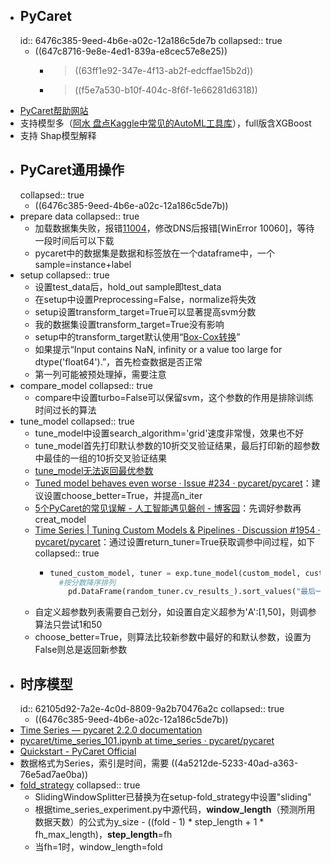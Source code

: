 - ## PyCaret
  id:: 6476c385-9eed-4b6e-a02c-12a186c5de7b
  collapsed:: true
	- ((647c8716-9e8e-4ed1-839a-e8cec57e8e25))
		- > ((63ff1e92-347e-4f13-ab2f-edcffae15b2d))
		- >((f5e7a530-b10f-404c-8f6f-1e66281d6318))
- [PyCaret帮助网站](https://pycaret.readthedocs.io/en/latest/installation.html)
- 支持模型多（[阿水 盘点Kaggle中常见的AutoML工具库](https://zhuanlan.zhihu.com/p/427547997)），full版含XGBoost
- 支持 Shap模型解释
- ## PyCaret通用操作
  collapsed:: true
	- ((6476c385-9eed-4b6e-a02c-12a186c5de7b))
- prepare data
  collapsed:: true
	- 加载数据集失败，报错[11004](https://docs.microsoft.com/zh-cn/windows/win32/debug/system-error-codes--9000-11999-)，修改DNS后报错[WinError 10060]，等待一段时间后可以下载
	- pycaret中的数据集是数据和标签放在一个dataframe中，一个sample=instance+label
- setup
  collapsed:: true
	- 设置test_data后，hold_out sample即test_data
	- 在setup中设置Preprocessing=False，normalize将失效
	- setup设置transform_target=True可以显著提高svm分数
	- 我的数据集设置transform_target=True没有影响
	- setup中的transform_target默认使用“[Box-Cox转换](https://zhuanlan.zhihu.com/p/38956042)”
	- 如果提示“Input contains NaN, infinity or a value too large for dtype('float64').”，首先检查数据是否正常
	- 第一列可能被预处理掉，需要注意
- compare_model
  collapsed:: true
	- compare中设置turbo=False可以保留svm，这个参数的作用是排除训练时间过长的算法
- tune_model
  collapsed:: true
	- tune_model中设置search_algorithm='grid'速度非常慢，效果也不好
	- tune_model首先打印默认参数的10折交叉验证结果，最后打印新的超参数中最佳的一组的10折交叉验证结果
	- [tune_model无法返回最优参数](https://github.com/pycaret/pycaret/issues/1987)
	- [Tuned model behaves even worse · Issue #234 · pycaret/pycaret](https://github.com/pycaret/pycaret/issues/234)：建议设置choose_better=True，并提高n_iter
	- [5个PyCaret的常见误解 - 人工智能遇见磐创 - 博客园](https://www.cnblogs.com/panchuangai/p/13967157.html)：先调好参数再creat_model
	- [Time Series | Tuning Custom Models & Pipelines · Discussion #1954 · pycaret/pycaret](https://github.com/pycaret/pycaret/discussions/1954)：通过设置return_tuner=True获取调参中间过程，如下
	  collapsed:: true
		- ``` python
		  tuned_custom_model, tuner = exp.tune_model(custom_model, custom_grid=my_grid, return_tuner=True)
		    #按分数降序排列
		      pd.DataFrame(random_tuner.cv_results_).sort_values("最后一列表头")
		  
		  ```
	- 自定义超参数列表需要自己划分，如设置自定义超参为\'A':[1,50]，则调参算法只尝试1和50
	- choose_better=True，则算法比较新参数中最好的和默认参数，设置为False则总是返回新参数
- ## 时序模型
  id:: 62105d92-7a2e-4c0d-8809-9a2b70476a2c
  collapsed:: true
	- ((6476c385-9eed-4b6e-a02c-12a186c5de7b))
- [Time Series — pycaret 2.2.0 documentation](https://pycaret.readthedocs.io/en/time_series/api/time_series.html)
- [pycaret/time_series_101.ipynb at time_series · pycaret/pycaret](https://github.com/pycaret/pycaret/blob/time_series/time_series_101.ipynb)
- [Quickstart - PyCaret Official](https://pycaret.gitbook.io/docs/get-started/quickstart#time-series-beta)
- 数据格式为Series，索引是时间，需要 ((4a5212de-5233-40ad-a363-76e5ad7ae0ba))
- [fold_strategy](https://github.com/pycaret/pycaret/discussions/1761)
  collapsed:: true
	- SlidingWindowSplitter已替换为在setup-fold_strategy中设置"sliding"
	- 根据time_series_experiment.py中源代码，**window_length**（预测所用数据天数）的公式为y_size - ((fold - 1) * step_length + 1 * fh_max_length)，**step_length**=fh
	- 当fh=1时，window_length=fold